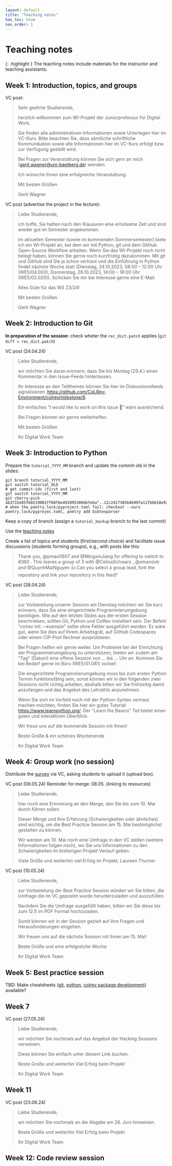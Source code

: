 ```yaml
---
layout: default
title: "Teaching notes"
has_toc: true
nav_order: 1
---
```


# Teaching notes

{: .highlight }
The teaching notes include materials for the instructor and teaching assistants.

## Week 1: Introduction, topics, and groups

VC post:

> Sehr geehrte Studierende,
> 
> herzlich willkommen zum WI-Projekt der Juniorprofessur für Digital Work.
> 
> Sie finden alle administrativen Informationen sowie Unterlagen hier im VC-Kurs. Bitte beachten Sie, dass sämtliche schriftliche Kommunikation sowie alle Informationen hier im VC-Kurs erfolgt bzw. zur Verfügung gestellt wird.
> 
> Bei Fragen zur Veranstaltung können Sie sich gern an mich (gerit.wagner@uni-bamberg.de) wenden.
> 
> Ich wünsche Ihnen eine erfolgreiche Veranstaltung.
> 
> Mit besten Grüßen
> 
> Gerit Wagner

VC post (advertise the project in the lecture):

> Liebe Studierende,
> 
> ich hoffe, Sie hatten nach den Klausuren eine erholsame Zeit und sind wieder gut im Semester angekommen.
> 
> Im aktuellen Semester (sowie im kommenden Sommersemester) biete ich ein WI-Projekt an, bei dem wir mit Python, git und dem GitHub Open-Source Workflow arbeiten. Wenn Sie das WI-Projekt noch nicht belegt haben, können Sie gerne noch kurzfristig dazukommen. Mit git und GitHub sind Sie ja schon vertraut und die Einführung in Python findet nächste Woche statt (Dienstag, 24.10.2023, 08:00 – 12:00 Uhr (WE5/04.003), Donnerstag, 26.10.2023, 14:00 – 18:00 Uhr (WE5/02.020)). Schicken Sie mir bei Interesse gerne eine E-Mail.
> 
> Alles Gute für das WS 23/24!
> 
> Mit besten Grüßen
> 
> Gerit Wagner

## Week 2: Introduction to Git

**In preparation of the session**: check wheter the `rec_dict.patch` applies (`git diff > rec_dict.patch`)


VC post (24.04.24)

> Liebe Studierende,
> 
> wir möchten Sie daran erinnern, dass Sie bis Montag (29.4.) einen Kommentar in den Issue-Feeds hinterlassen.
>
> Ihr Interesse an den Teilthemen können Sie hier im Diskussionsfeeds signalisieren: https://github.com/CoLRev-Environment/colrev/milestone/8.
> 
> Ein einfaches “I would like to work on this issue 🙋” wäre ausreichend.
> 
> Bei Fragen können wir gerne weiterhelfen.
> 
> Mit besten Grüßen
> 
> Ihr Digital Work Team


## Week 3: Introduction to Python

Prepare the `tutorial_YYYY_MM` branch and update the commit-ids in the slides:

```
git branch tutorial_YYYY_MM
git switch tutorial_OLD
# get commit-ids (first and last)
git switch tutorial_YYYY_MM
git cherry-pick ab3715e85fb0219081ff60f6e4918953066bfe6a^..12c2d1730564b99fa11fbb618e92e2b67751e34c
# when the poetry.lock/pyproject.toml fail: checkout --ours poetry.lock/pyprojec.toml, poetry add bibtexparser
```

Keep a copy of branch (assign a `tutorial_backup` branch to the last commit)

Use the [teaching notes](../output/teaching_notes/03_python_1.html)

Create a list of topics and students (first/second choice) and facilitate issue discussions (students forming groups), e.g., with posts like this:

> Thank you, @pmao0907 and @MingxinJiang for offering to switch to #360 . This leaves a group of 3 with @CelinaSchwarz , @omanovb and @QuynhMaiNguyen 👍 Can you select a group lead, fork the repository and link your repository in this feed?

VC post (28.04.24)

> Liebe Studierende,
> 
> zur Vorbereitung unserer Session am Dienstag möchten wir Sie kurz erinnern, dass Sie eine eingerichtete Programmierumgebung benötigen. Wie auf den letzten Slides aus der ersten Session beschrieben, sollten Git, Python und ColRev installiert sein. Der Befehl "colrev init --example" sollte ohne Fehler ausgeführt werden. Es wäre gut, wenn Sie dies auf Ihrem Arbeitsgrät, auf GitHub Codespaces oder einem CIP-Pool Rechner ausprobieren.
>
> Bei Fragen helfen wir gerne weiter. Um Probleme bei der Einrichtung der Programmierumgebung zu unterstützen, bieten wir zudem am "Tag" (Datum) eine offene Session von ... bis ... Uhr an. Kommen Sie bei Bedarf gerne im Büro (WE5/01.081) vorbei!
>
> Die eingerichtete Programmierumgebung muss bis zum ersten Python Termin funktionsfähig sein, sonst können wir in den folgenden zwei Sessions nicht richtig arbeiten, deshalb bitten wir Sie frühzeitig damit anzufangen und das Angebot des Lehrsthls anzunehmen.
> 
> Wenn Sie sich im Vorfeld noch mit der Python-Syntax vertraut machen möchten, finden Sie hier ein gutes Tutorial: https://www.learnpython.org/. Der "Learn the Basics" Teil bietet einen guten und interaktiven Überblick.
> 
> Wir freue uns auf die kommende Session mit Ihnen!
> 
> Beste Grüße & ein schönes Wochenende
> 
> Ihr Digital Work Team

## Week 4: Group work (no session)

Distribute the [survey](../assets/Interim_Project_Assessment_Survey.docx) via VC, asking students to upload it (upload box).


VC post (08.05.24)
Reminder for merge: 08.05. (linking to resources)

> Liebe Studierende,
>
> hier noch eine Erinnerung an den Merge, den Sie bis zum 10. Mai durch führen sollen.
>
> Dieser Merge und Ihre Erfahrung (Schwierigkeiten oder ähnliches) sind wichtig, um die Best Practice Session am 15. Mai bestmöglichst gestalten zu können.
>
> Wir werden am 10. Mai noch eine Umfrage in den VC stellen (weitere Informationen folgen noch), wo Sie uns Informationen zu den Schwierigkeiten im bisherigen Projekt Verlauf geben.
>
> Viele Grüße und weiterhin viel Erfolg im Projekt,
> Laureen Thurner

VC post (10.05.24)

> Liebe Studierende,
>
> zur Vorbereitung der Best Practice Session würden wir Sie bitten, die Umfrage die im VC gepostet wurde herunterzuladen und auszufüllen.
>
> Nachdem Sie die Umfrage ausgefüllt haben, bitten wir Sie diese bis zum 12.5 im PDF Format hochzuladen.
>
> Somit können wir in der Session gezielt auf Ihre Fragen und Herausforderungen eingehen.
>
> Wir freuen uns auf die nächste Session mit Ihnen am 15. Mai!
>
> Beste Grüße und eine erfolgreiche Woche
>
> Ihr Digital Work Team
> 

## Week 5: Best practice session

TBD: Make cheatsheets ([git](../teaching_notes/cheatsheet_git.md), [python](../teaching_notes/cheatsheet_python.md), [colrev package development](../teaching_notes/cheatsheet_colrev.md)) available?

## Week 7

VC post (27.05.24)

> Liebe Studierende,
>
> wir möchten Sie nochmals auf das Angebot der Hacking Sessions verweisen.
>
> Diese können Sie einfach unter diesem Link buchen.
>
> Beste Grüße und weiterhin Viel Erfolg beim Projekt
>
> Ihr Digital Work Team


## Week 11

VC post (23.06.24)

> Liebe Studierende,
>
> wir möchten Sie nochmals an die Abgabe am 26. Juni hinweisen.
>
> Beste Grüße und weiterhin Viel Erfolg beim Projekt
>
> Ihr Digital Work Team

## Week 12: Code review session

<!-- 
Liebe Studierende,

die Scheine liegen abholbereit im Sekretariat (WE5/01.029) bei Frau Gehringer. Sie können Montag/Mittwoch/Donnerstag zwischen 10 und 13 Uhr bzw. Dienstag zwischen 11 und 13 Uhr abgeholt werden. Die Scheine können bei Herrn Kipphan (WE5/01.078) eingebracht werden (Montag 13-15 Uhr, Mittwoch 9.30-11.30 und 13-15 Uhr).

Die ersten Pull-Requests sind gemerged. Sie können gerne einen Blick auf meine abschließenden Änderungen werfen. Sprechen Sie mich bei Interesse an der Nutzung oder Weiterentwicklung von CoLRev, z.B. im Rahmen einer Abschlussarbeit, gerne an!

Die Evaluation sollten Sie ebenfalls erhalten haben - ich würde mich freuen, wenn Sie sich die Zeit nehmen und mir ein Feedback zur Veranstaltung geben.

Mit den besten Wünschen für eine erfolgreiche Klausurenzeit und eine erholsame vorlesungsfreie Zeit,

Gerit Wagner
-->
